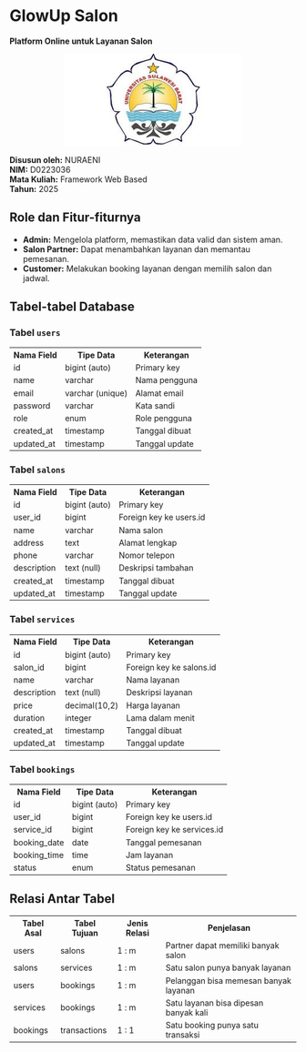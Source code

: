<!DOCTYPE html>
<html lang="id">
<head>
  <meta charset="UTF-8">
  <meta name="viewport" content="width=device-width, initial-scale=1">
  
</head>
<body>

  <h1>GlowUp Salon</h1>
  <p><strong>Platform Online untuk Layanan Salon</strong></p>
  
<div style="text-align: center;">
  <img src="unsulbar.jpeg" alt="Deskripsi gambar" style="max-width: 100%; height: auto;">
</div>

  <p><strong>Disusun oleh:</strong> NURAENI<br>
  <strong>NIM:</strong> D0223036<br>
  <strong>Mata Kuliah:</strong> Framework Web Based<br>
  <strong>Tahun:</strong> 2025</p>

  <h2>Role dan Fitur-fiturnya</h2>
  <ul>
    <li><strong>Admin:</strong> Mengelola platform, memastikan data valid dan sistem aman.</li>
    <li><strong>Salon Partner:</strong> Dapat menambahkan layanan dan memantau pemesanan.</li>
    <li><strong>Customer:</strong> Melakukan booking layanan dengan memilih salon dan jadwal.</li>
  </ul>

  <h2>Tabel-tabel Database</h2>

  <h3>Tabel <code>users</code></h3>
  <table>
    <tr><th>Nama Field</th><th>Tipe Data</th><th>Keterangan</th></tr>
    <tr><td>id</td><td>bigint (auto)</td><td>Primary key</td></tr>
    <tr><td>name</td><td>varchar</td><td>Nama pengguna</td></tr>
    <tr><td>email</td><td>varchar (unique)</td><td>Alamat email</td></tr>
    <tr><td>password</td><td>varchar</td><td>Kata sandi</td></tr>
    <tr><td>role</td><td>enum</td><td>Role pengguna</td></tr>
    <tr><td>created_at</td><td>timestamp</td><td>Tanggal dibuat</td></tr>
    <tr><td>updated_at</td><td>timestamp</td><td>Tanggal update</td></tr>
  </table>

  <h3>Tabel <code>salons</code></h3>
  <table>
    <tr><th>Nama Field</th><th>Tipe Data</th><th>Keterangan</th></tr>
    <tr><td>id</td><td>bigint (auto)</td><td>Primary key</td></tr>
    <tr><td>user_id</td><td>bigint</td><td>Foreign key ke users.id</td></tr>
    <tr><td>name</td><td>varchar</td><td>Nama salon</td></tr>
    <tr><td>address</td><td>text</td><td>Alamat lengkap</td></tr>
    <tr><td>phone</td><td>varchar</td><td>Nomor telepon</td></tr>
    <tr><td>description</td><td>text (null)</td><td>Deskripsi tambahan</td></tr>
    <tr><td>created_at</td><td>timestamp</td><td>Tanggal dibuat</td></tr>
    <tr><td>updated_at</td><td>timestamp</td><td>Tanggal update</td></tr>
  </table>

  <h3>Tabel <code>services</code></h3>
  <table>
    <tr><th>Nama Field</th><th>Tipe Data</th><th>Keterangan</th></tr>
    <tr><td>id</td><td>bigint (auto)</td><td>Primary key</td></tr>
    <tr><td>salon_id</td><td>bigint</td><td>Foreign key ke salons.id</td></tr>
    <tr><td>name</td><td>varchar</td><td>Nama layanan</td></tr>
    <tr><td>description</td><td>text (null)</td><td>Deskripsi layanan</td></tr>
    <tr><td>price</td><td>decimal(10,2)</td><td>Harga layanan</td></tr>
    <tr><td>duration</td><td>integer</td><td>Lama dalam menit</td></tr>
    <tr><td>created_at</td><td>timestamp</td><td>Tanggal dibuat</td></tr>
    <tr><td>updated_at</td><td>timestamp</td><td>Tanggal update</td></tr>
  </table>

  <h3>Tabel <code>bookings</code></h3>
  <table>
    <tr><th>Nama Field</th><th>Tipe Data</th><th>Keterangan</th></tr>
    <tr><td>id</td><td>bigint (auto)</td><td>Primary key</td></tr>
    <tr><td>user_id</td><td>bigint</td><td>Foreign key ke users.id</td></tr>
    <tr><td>service_id</td><td>bigint</td><td>Foreign key ke services.id</td></tr>
    <tr><td>booking_date</td><td>date</td><td>Tanggal pemesanan</td></tr>
    <tr><td>booking_time</td><td>time</td><td>Jam layanan</td></tr>
    <tr><td>status</td><td>enum</td><td>Status pemesanan</td></tr>
  </table>

  <h2>Relasi Antar Tabel</h2>
  <table>
    <tr><th>Tabel Asal</th><th>Tabel Tujuan</th><th>Jenis Relasi</th><th>Penjelasan</th></tr>
    <tr><td>users</td><td>salons</td><td>1 : m</td><td>Partner dapat memiliki banyak salon</td></tr>
    <tr><td>salons</td><td>services</td><td>1 : m</td><td>Satu salon punya banyak layanan</td></tr>
    <tr><td>users</td><td>bookings</td><td>1 : m</td><td>Pelanggan bisa memesan banyak layanan</td></tr>
    <tr><td>services</td><td>bookings</td><td>1 : m</td><td>Satu layanan bisa dipesan banyak kali</td></tr>
    <tr><td>bookings</td><td>transactions</td><td>1 : 1</td><td>Satu booking punya satu transaksi</td></tr>
  </table>

</body>
</html>
